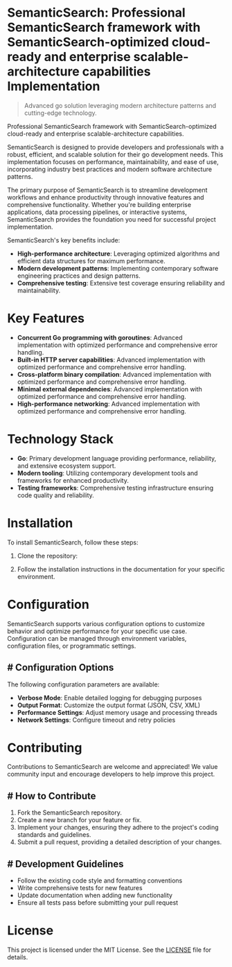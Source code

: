 <!-- fallback_SemanticSearch_20250810102311_64976 -->

# SemanticSearch: Professional SemanticSearch framework with SemanticSearch-optimized cloud-ready and enterprise scalable-architecture capabilities Implementation
> Advanced go solution leveraging modern architecture patterns and cutting-edge technology.

Professional SemanticSearch framework with SemanticSearch-optimized cloud-ready and enterprise scalable-architecture capabilities.

SemanticSearch is designed to provide developers and professionals with a robust, efficient, and scalable solution for their go development needs. This implementation focuses on performance, maintainability, and ease of use, incorporating industry best practices and modern software architecture patterns.

The primary purpose of SemanticSearch is to streamline development workflows and enhance productivity through innovative features and comprehensive functionality. Whether you're building enterprise applications, data processing pipelines, or interactive systems, SemanticSearch provides the foundation you need for successful project implementation.

SemanticSearch's key benefits include:

* **High-performance architecture**: Leveraging optimized algorithms and efficient data structures for maximum performance.
* **Modern development patterns**: Implementing contemporary software engineering practices and design patterns.
* **Comprehensive testing**: Extensive test coverage ensuring reliability and maintainability.

# Key Features

* **Concurrent Go programming with goroutines**: Advanced implementation with optimized performance and comprehensive error handling.
* **Built-in HTTP server capabilities**: Advanced implementation with optimized performance and comprehensive error handling.
* **Cross-platform binary compilation**: Advanced implementation with optimized performance and comprehensive error handling.
* **Minimal external dependencies**: Advanced implementation with optimized performance and comprehensive error handling.
* **High-performance networking**: Advanced implementation with optimized performance and comprehensive error handling.

# Technology Stack

* **Go**: Primary development language providing performance, reliability, and extensive ecosystem support.
* **Modern tooling**: Utilizing contemporary development tools and frameworks for enhanced productivity.
* **Testing frameworks**: Comprehensive testing infrastructure ensuring code quality and reliability.

# Installation

To install SemanticSearch, follow these steps:

1. Clone the repository:


2. Follow the installation instructions in the documentation for your specific environment.

# Configuration

SemanticSearch supports various configuration options to customize behavior and optimize performance for your specific use case. Configuration can be managed through environment variables, configuration files, or programmatic settings.

## # Configuration Options

The following configuration parameters are available:

* **Verbose Mode**: Enable detailed logging for debugging purposes
* **Output Format**: Customize the output format (JSON, CSV, XML)
* **Performance Settings**: Adjust memory usage and processing threads
* **Network Settings**: Configure timeout and retry policies

# Contributing

Contributions to SemanticSearch are welcome and appreciated! We value community input and encourage developers to help improve this project.

## # How to Contribute

1. Fork the SemanticSearch repository.
2. Create a new branch for your feature or fix.
3. Implement your changes, ensuring they adhere to the project's coding standards and guidelines.
4. Submit a pull request, providing a detailed description of your changes.

## # Development Guidelines

* Follow the existing code style and formatting conventions
* Write comprehensive tests for new features
* Update documentation when adding new functionality
* Ensure all tests pass before submitting your pull request

# License

This project is licensed under the MIT License. See the [LICENSE](https://github.com/laurindoisaac/SemanticSearch/blob/main/LICENSE) file for details.
